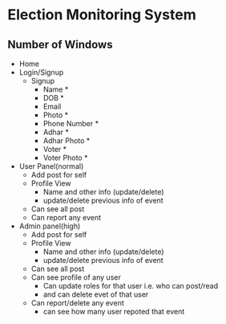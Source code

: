 # Election Monitoring System
## Number of Windows
* Home
* Login/Signup
  * Signup
     * Name *
     * DOB *
     * Email 
     * Photo *
     * Phone Number *
     * Adhar *
     * Adhar Photo *
     * Voter *
     * Voter Photo *
* User Panel(normal)
  * Add post for self
  * Profile View
    * Name and other info (update/delete)
    * update/delete previous info of event 
  * Can see all post
  * Can report any event
* Admin panel(high)
  * Add post for self 
  * Profile View
    * Name and other info (update/delete)
    * update/delete previous info of event 
  * Can see all post
  * Can see profile of any user 
    * Can update roles for that user i.e. who can post/read
    * and can delete evet of that user
  * Can report/delete any event
    * can see how many user repoted that event
